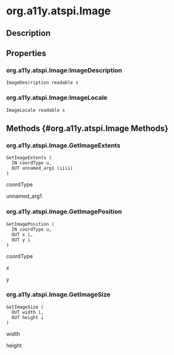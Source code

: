 # org.a11y.atspi.Image

## Description

## Properties

### org.a11y.atspi.Image:ImageDescription 



    ImageDescription readable s

### org.a11y.atspi.Image:ImageLocale 



    ImageLocale readable s

## Methods {#org.a11y.atspi.Image Methods}

### org.a11y.atspi.Image.GetImageExtents



    GetImageExtents (
      IN coordType u,
      OUT unnamed_arg1 (iiii)
    )

coordType

unnamed_arg1

### org.a11y.atspi.Image.GetImagePosition



    GetImagePosition (
      IN coordType u,
      OUT x i,
      OUT y i
    )

coordType

x

y

### org.a11y.atspi.Image.GetImageSize 



    GetImageSize (
      OUT width i,
      OUT height i
    )

width

height
